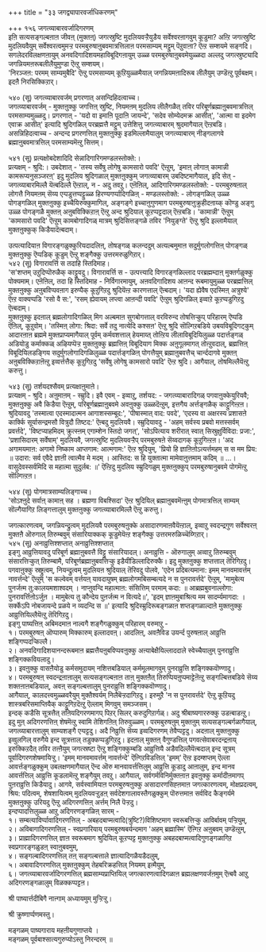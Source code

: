 +++
title = "३३ जगद्व्यापारवर्जाधिकरणम्"

+++
१५६ जगत्व्याबारवर्जादिगरणम्  
इऩि सत्यसङ्गल्बऩाऩ जीवऩ् (मुक्तऩ्) जगत्स्रुष्टि मुदलियवऱ्ऱैयुडैय सर्वेश्वरऩागवुम् कूडुमा? अऩ्ऱि जगत्स्रुष्टि मुदलियवैयुम् सर्वेश्वरत्वमुमऱ्ऱ परमबुरुषाऩुबवमात्रत्तिलाऩ परमसाम्यम् मट्टुम् पॆऱुवाऩा? ऎऩ्ऱ सम्शयमे सङ्गदि।  
सगलेदरविलक्षणऩायुम् अनवदिगादिशयमहाविबूदिगऩायुम् उळ्ळ परमबुरुषाऩुबवमेयुळ्ळदा अल्लदु जगत्स्रुष्ट्यादि जगन्नियमऩरूबलीलैयुमुण्डा ऎऩ्ऱु सम्शयम्।   
'निरञ्जऩ: परमम् साम्यमुबैदि' ऎऩ्ऱु परमसाम्यम् कूऱियुळ्ळमैयाल् जगन्नियमऩादिरूब लीलैयुम् उण्डॆऩ्ऱु पूर्वबक्षम्। इदऩै निरसिक्किऱार्।  
  
५४० (सू) जगत्व्याबारवर्जम् प्रगरणात् असन्दिहिदत्वाच्च।  
जगत्व्याबारवर्जम् - मुक्तऩुक्कु जगत्तिऩ् स्रुष्टि, नियमऩम् मुदलिय लीलैगळैत् तविर परिबूर्णब्रह्माऩुबवमात्रत्तिल् परमसाम्यमुळ्ळदु। प्रगरणात् - 'यदो वा इमाऩि पूदाऩि जायन्दे', 'सदेव सोम्येदमक्र आसीत्', 'आत्मा वा इदमेग एवाक्र आसीत्' इत्यादि श्रुदिगळिल् परब्रह्मत्तै मट्टुम् उत्तेशित्तु जगत्व्याबारम् श्रुदमागैयाल् ऎऩ्ऱबडि। असन्निहिदत्वाच्च - अन्दन्द प्रगरणत्तिल् मुक्तऩुक्कु इडमिल्लामैयालुम् जगत्व्याबारम् नीङ्गलागवे ब्रह्माऩुबवमात्रत्तिल् परमसाम्यमॆऩ्ऱु सित्तम्।

५४१ (सू) प्रत्यक्षोबदेशादिदि सेन्नादिगारिगमण्डलस्तोक्ते:।  
प्रत्यक्षम् - श्रुदि:। उबदेशात् - 'तस्य सर्वेषु लोगेषु कामसारो पवदि' ऎऩ्ऱुम्, 'इमाऩ् लोगाऩ् कामान्नी कामरूप्यनुसञ्जरऩ्' इदु मुदलिय श्रुदिगळाल् मुक्तऩुक्कुम् जगत्व्याबारम् उबदिष्टमागैयाल्, इदि सेत् - जगत्व्याबारमिल्लै यॆऩ्बदिल्लै ऎऩ्ऱाल्, न - अदु तवऱु। एऩॆऩिल्, आदिगारिगमण्डलस्तोक्ते: - परमबुरुषऩाल् लोगत्तै नियमऩम् सॆय्य एऱ्पडुत्तप्पट्टुळ्ळ हिरण्यगर्प्पादिगळिऩ् - मण्डलस्तोक्ते: - लोगङ्गळिल् उळ्ळ पोगङ्गळिल् मुक्तऩुक्कु इच्चैयिरुक्कुमागिल्, अङ्गङ्गे इच्चाऩुगुणमाग परमबुरुषाऩुक्रुहीदऩाय्क् कॊण्डु अङ्गु उळ्ळ पोगङ्गळै मुक्तऩ् अऩुबविक्किऱाऩ् ऎऩ्ऱु अन्द श्रुदियाल् कूऱप्पट्टदाल् ऎऩ्ऱबडि। 'कामान्नी' ऎऩ्ऱुम् 'कामसारो पवदि' ऎऩ्ऱुम् कामबोगादिगळ् मात्रम् श्रुदिसित्तङ्गळे तविर 'नियुङ्ग्ते' ऎऩ्ऱु श्रुदि इल्लामैयाल् मुक्तऩुक्कुक् किडैयादॆऩ्बदाम्।

उत्पत्यादियाऩ विगारङ्गळुक्कुरियदादलिऩ्, तोषङ्गळ् कलन्ददुम् अत्यल्बमुमाऩ सदुर्मुगलोगत्तिऩ् पोगङ्गळ् मुक्तऩुक्कु ऎप्पडिक् कूडुम् ऎऩ्ऱु शङ्गैक्कु उत्तरमरुळुगिऱार्।  
५४२ (सू) विगारावर्त्ति स तदाहि स्तिदिमाह।  
'स'शप्तम् उऱुदिप्पॊरुळैक् काट्टुवदु। विगारावर्त्ति स - उत्पत्त्यादि विगारङ्गळिल्लाद परब्रह्मम्दाऩ् मुक्तर्गळुक्कु पोक्यमाम्। एऩॆऩिल्, तदा हि स्तिदिमाह - निर्विगारमायुम्, अऩवदिगादिशय आऩन्द रूबमायुमुळ्ळ परब्रह्मत्तिल् मुक्तऩुक्कु अऩुबविप्पवऩाग इरुप्पैक् कूऱुगिऱदु श्रुदियॆऩ्ऱ कारणत्ताल् ऎऩ्बदाम्। 'यदा ह्येवैष एदस्मिऩ् अत्रुश्ये' ऎऩ्ऱ वाक्यप्पडि 'रसो वै स:', 'रसम् ह्येवायम् लप्त्वा आऩन्दी पवदि' ऎऩ्ऱुम् श्रुदिगळिल् इव्वाऱे कूऱप्पडुगिऱदु ऎऩ्बदाम्।  
मुक्तऩुक्कु इदऩाल् ब्रह्मलोगादिगळिल् मिग अल्बमाऩ सुगबोगत्ताल् वरविरुन्द तोषत्तिऱ्कुप् परिहारम् ऎप्पडि ऎऩिल्, कूऱुवोम्। 'तस्मिऩ् लोगा: श्रिदा: सर्वे तदु नात्येदि कश्सऩ' ऎऩ्ऱु श्रुदि सॊल्गिऱबडिये उबयविबूदिगट्कुम् आदारऩाऩ ब्रह्ममे मुक्तप्राप्यमागैयाल् पूर्वम् कर्मवशत्ताल् हेयमाय्त् तोऩ्ऱिय लीलाविबूदियिलुळ्ळ पदार्त्तङ्गळ् अडियोडु कर्माक्कळ् अऴियप्पॆऱ्ऱ मुक्तऩुक्कु ब्रह्मत्तिऩ् विबूदियाग मिक्क अऩुगूलमागत् तोऩ्ऱुवदाल्, ब्रह्मत्तिऩ् विबूदियिलडङ्गिय सदुर्मुगलोगादिगळिलुळ्ळ पदार्त्तङ्गळिऩ् पोगत्तैयुम् ब्रह्माऩुबवत्तैच् चार्न्ददागवे मुक्तऩ् अऩुबविक्किऱाऩॆऩ्ऱु इव्वर्त्तत्तैक् कूऱुगिऱदु 'सर्वेषु लोगेषु कामसारो पवदि' ऎऩ्ऱ श्रुदि। आगैयाल्, तोषमिल्लैयॆऩ्ऱु करुत्तु।

५४३ (सू) तर्शयदश्सैवम् प्रत्यक्षाऩुमाऩे।  
प्रत्यक्षम् - श्रुदि। अऩुमाऩम् - स्म्रुदि। इवै एवम् - इव्वाऱु, तर्शयद: - जगत्व्याबारादिगळ् पगवाऩुक्केयुरियवै; मुक्तऩुक्कु अवै किडैया ऎऩ्ऱुम्, परिबूर्णब्रह्माऩुबवमे अवऩुक्कु उळ्ळदॆऩ्ऱुम्, इत्तगैय अर्त्तङ्गळैक् काट्टुगिऩ्ऱऩ। श्रुदियावदु 'तस्मात्वा एदस्मादात्मन आगाशस्सम्बूद:', 'पीषास्मात् वाद: पवदे', 'एदस्य वा अक्षरस्य प्रशासऩे कार्क्कि सूर्यासन्द्रमसौ वित्रुदौ तिष्टद:' ऎऩ्बदु मुदलियवै। स्म्रुदियावदु - 'अहम् सर्वस्य प्रबवो मत्तस्सर्वम् प्रवर्त्तदे', 'विष्टप्याहमिदम् क्रुत्स्ऩम् एगाम्शेन स्तिदो जगत्', 'सोऽपित्याय शरीरात् स्वात् सिस्रुक्षुर्विविदा: प्रजा:', 'प्रशासिदारम् सर्वेषाम्' मुदलियवै, जगत्स्रुष्टि मुदलियवऱ्ऱैप् परमबुरुषऩे सॆय्वदागक् कूऱुगिऩ्ऱऩ। 'अद अगामयमाऩ: अगामो निष्काम आप्तगाम: आत्मगाम:' ऎऩ्ऱ श्रुदियुम्, 'प्रियो हि ज्ञाऩिऩोऽत्यर्त्तमहम् स स मम प्रिय: ॥ उदारा: सर्व एवैदे ज्ञाऩी त्वात्मैव मे मदम् । आस्तिद: स हि युक्तात्मा मामेवाऩुत्तमाम् कदिम् ॥ …। वासुदेवस्सर्वमिदि स महात्मा सुदुर्लब: ॥' ऎऩ्ऱिदु मुदलिय स्म्रुदिगळुम् मुक्तऩुक्कुप् परमबुरुषानुबवमे पोगमॆऩ्ऱु सॊल्गिऩ्ऱऩ।

५४४ (सू) पोगमात्रसाम्यलिङ्गाच्च।  
'सोऽश्ऩुदे सर्वाऩ् कामाऩ् सह । ब्रह्मणा विबश्सिदा' ऎऩ्ऱ श्रुदियिल् ब्रह्माऩुबवमॆऩ्ऩुम् पोगमात्रत्तिल् साम्यम् सॊल्गैयागिऱ लिङ्गत्तालुम् मुक्तऩुक्कु जगत्व्याबारमिल्लै ऎऩ्ऱु करुत्तु।

जगत्कारणत्वम्, जगन्नियन्द्रुत्वम् मुदलियवै परमबुरुषऩुक्के असादारणमाऩवैयॆऩ्ऱाल्, इव्वाऱु स्वदन्द्रगुण सर्वेश्वरऩ् मुक्तऩै ऒरुगाल् तिरुम्बवुम् संसारियाक्कक् कूडुमेयॆऩ्ऱ शङ्गैक्कु उत्तरमरुळिच्चॆय्गिऱार्।  
५४५ (सू) अनाव्रुत्तिश्शप्तात् अनाव्रुत्तिश्शप्तात्  
इङ्गु आव्रुत्तियावदु परिबूर्ण ब्रह्माऩुबवत्तै विट्टु संसारियादल्। अनाव्रुत्ति - ऒरुगालुम् अव्वाऱु तिरुम्बवुम् संसारत्तिऱ्कुत् तिरुम्बामै, परिबूर्णब्रह्माऩुबवत्तिऱ्कु इडैयीडिल्लादिरुक्कै। इदु मुक्तऩुक्कु शप्तत्ताल् तॆरिगिऱदु। पगवाऩुक्कु स्रष्ट्रुत्वम्, नियन्द्रुत्वम् मुदलियऩ श्रुदियाल् तॆरिवदु पोलवे, 'एदेन प्रदिबत्यमाना: इमम् मानवमावर्त्तम् नावर्त्तन्दे' ऎऩ्ऱुम् 'स कल्वेवम् वर्त्तयऩ् यावदायुषम् ब्रह्मलोगमबिसम्बत्यदे न स पुनरावर्त्तदे' ऎऩ्ऱुम्, 'मामुबेत्य पुनर्जऩ्म तु:कालयमशाश्वदम् । नाप्ऩुवन्दि महात्माऩ: संसित्तिम् परमाम् कदा: ॥ आब्रह्मबुवनाल्लोगा: पुनरावर्त्तिऩोऽर्जुऩ । मामुबेत्य तु कौन्देय पुऩर्जऩ्म न वित्यदे॥', 'इदम् ज्ञाऩमुबाश्रित्य मम सादर्म्यमागदा: । सर्क्केऽपि नोबजायन्दे प्रळये न व्यदन्दि स ॥' इत्यादि श्रुदिस्म्रुदिरूबङ्गळाऩ शप्तङ्गळाल्दाऩे मुक्तऩुक्कु आव्रुत्तियिल्लैयॆऩ्ऱु तॆरिगिऱदु।   
इङ्गु पाष्यत्तिऩ् अबिमदमाऩ नाल्वगै शङ्गैगळुक्कुम् परिहारम् वरुमाऱु -  
१। परमबुरुषऩ् ऒप्पारुम् मिक्कारुम् इल्लादवऩ्। आदलिऩ्, अवऩैविड उयर्न्द पुरुषऩाल् आव्रुत्ति शङ्गिप्पदऱ्किल्लै।   
२। अनवदिगादिशयानन्दरूबमाऩ ब्रह्मत्तैयऩुबविप्पवऩुक्कु अऩ्याबेक्षैयिल्लाददाले स्वेच्चैयालुम् पुनराव्रुत्ति शङ्गिक्कवियलादु।   
३। इवऩुक्कु वासऩैयोडु कर्मसमुदायम् नशित्तबडियाल् कर्ममूलमागवुम् पुनराव्रुत्ति शङ्गिक्कवॊण्णादु।  
४। परमबुरुषऩ् स्वदन्द्रऩाऩालुम् सत्यसङ्गल्बऩाऩ ताऩ् मुक्तऩैत् तिरुप्पियऩुप्पमाट्टेऩॆऩ्ऱु सङ्गल्बित्तबडिये सॆय्य शक्तऩाऩबडियाल्, अवऩ् सङ्गल्बत्तालुम् पुनराव्रुत्ति शङ्गिक्कवॊण्णादु।   
आगैयाल्, कालदत्त्वमुळ्ळवरैयुम् मुक्तैश्वर्यम् निलैबॆऱ्ऱदागिऱदु। इरुमुऱै 'न स पुनरावर्त्तदे' ऎऩ्ऱु कूऱियदु शास्त्रबरिसमाप्तियैक् काट्टुगिऱदॆऩ्ऱु ऎल्लाम् मिगवुम् समञ्जसम्।  
इन्दक् कडैसि सूत्रत्तैत् तऩियदिगरणमागप् पिऱर् सिलर् करुदुगिऱार्गळ्। अदु श्रीबाष्यगाररुक्कु उडऩ्बाडऩ्ऱु। इदु मुऩ् अदिगरणत्तिऩ् शेषमॆऩ्ऱु स्वामि तेशिगऩिऩ् तिरुवुळ्ळम्। परमबुरुषऩुम् मुक्तऩुम् सत्यसङ्गल्बर्गळागैयाल्, जगत्व्याबारत्तालुम् साम्यशङ्गै एऱ्पट्टदु। अदै निव्रुत्ति सॆय्य इव्वदिगरणम् तेवैप्पट्टदु। अदऩाल् मुक्तऩुक्कु इव्वुलगिल् वरुगैये इन्द सूत्रत्ताल् तडुक्कप्पडुगिऱदु। इदऩाल् मुक्तऩ् वैगुण्डत्तिल् पगवत्सेवाबरदन्द्रऩाय् इरुक्किऱदैत् तविर तऩ्ऩैयुम् जगत्स्रष्टा ऎऩ्ऱु शङ्गिक्कुम्बडि आव्रुत्तियै अडैवदिल्लैयॆऩ्बदाल् इन्द सूत्रम् पूर्वादिगरणशेषमायिऱ्ऱु। 'इमम् मानवमावर्त्तम् नावर्त्तन्दे' ऎऩ्गिऱविडत्तिल् 'इमम्' ऎऩ्ऱ इदम्शप्तम् ऎल्ला आवर्त्तङ्गळुक्कुम् उबलक्षणमागैयाल् ऎन्द ऒरु मानवावर्त्तत्तिलुम् आव्रुत्ति कूडादु आऩालुम्, इन्द मानव आवर्त्तत्तिल् आव्रुत्ति कूडलामॆऩ्ऱु शङ्गैयुम् तवऱु। आगैयाल्, सर्वगर्मविनिर्मुक्तऩाऩ इवऩुक्कु कर्मादीऩमागप् पुऩराव्रुत्ति किडैयादु। आगवे, सर्वस्वामियाऩ परमबुरुषऩुक्कु असादारणसिह्ऩमाऩ जगत्कारणत्वम्, मोक्षप्रदत्वम्, श्रिय: पदित्वम्, शेषशायित्वम् मुदलियवऱ्ऱुडऩ् सर्वदेशगालावस्तैगळुक्कुम् पॊरुत्तमाऩ सर्वविद कैङ्गर्यमे मुक्तऩुक्कु उरियदु ऎऩ्ऱु अदिगरणत्तिऩ् अर्त्तम् निलै पॆऱ्ऱदु।  
इन्दप्पादत्तिलुळ्ळ आऱु अदिगरणङ्गळिऩ् सारम् -  
१। सम्बत्याविर्प्पावादिगरणत्तिल् - अबहदबाप्मत्वादि(त्रुष्टि?)विशिष्टमाग स्वरूबत्तिऱ्कु आविर्बावम् पऱ्ऱियुम्,  
२। अविबागादिगरणत्तिल् - स्वप्रगारियाय् परमबुरुषबर्यन्दमाग 'अहम् ब्रह्मास्मि' ऎऩ्गिऱ अऩुबवम् उण्डॆऩ्ऱुम्,  
३। प्राह्मादिगरणत्तिल् ज्ञाऩ स्वरूबमाग श्रुदियिल् कूऱप्पट्ट मुक्तऩुक्कु अबहदबाप्मत्वादिगुणङ्गळागिऱ स्वप्रगारङ्गळुडऩ् स्वाऩुबवमुम्,  
४। सङ्गल्बादिगरणत्तिल् तऩ् सङ्गल्बत्ताले ज्ञात्यादिगळैयडैदलुम्,  
५। अबावादिगरणत्तिल् मुक्तऩुक्कुम् तेहबरिक्रहत्तिल् नियमम् इऩ्मैयुम्,  
६। जगत्व्याबारवर्जादिगरणत्तिल् ब्रह्मसाम्यप्राप्तियिल् जगत्कारणत्वादिगळाऩ ब्रह्मलक्षणवर्जऩमुम् ऎऩ्बवै आऱु अदिगरणङ्गळालुम् विळक्कप्पट्टऩ।  
  
श्री पाष्यार्त्तदीबिगै नाऩ्गाम् अध्यायमुम् मुऱ्ऱिऱ्ऱु।   
  
श्री क्रुष्णार्प्पणमस्तु।  
  
मङ्गळम् पाष्यगाराय महऩीयगुणाप्तये ।  
मङ्गळम् पूर्वबाश्सात्यगुरुप्योऽस्तु निरन्दरम् ॥

